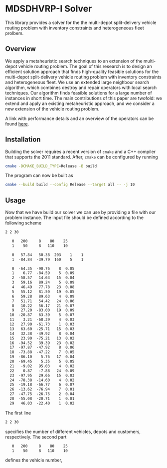 # MDSDHVRP-I Solver

This library provides a solver for the the multi-depot split-delivery vehicle routing problem with inventory constraints and heterogeneous fleet prolbem.

## Overview

We apply a metaheuristic search techniques to an extension of the multi-depot vehicle routing problem. The goal of this research is to design an efficient solution approach that finds high-quality feasible solutions for the multi-depot split-delivery vehicle routing problem with inventory constraints and heterogeneous fleet. We use an extended large neighbour search algorithm, which combines destroy and repair operators with local search techniques. Our algorithm finds feasible solutions for a large number of instances in short time. The main contributions of this paper are twofold: we extend and apply an existing metaheuristic approach, and we consider a new extension of the vehicle routing problem.

A link with performance details and an overview of the operators can be found [here](MDSDHVRP-I.pdf).

## Installation

Building the solver requires a recent version of `cmake` and a C++ compiler that supports the 2011 standard. After, `cmake` can be configured by running

```bash
cmake -DCMAKE_BUILD_TYPE=Release -B build
```

The program can now be built as

```bash
cmake --build build --config Release --target all -- -j 10
```

## Usage

Now that we have build our solver we can use by providing a file with our problem instance. The input file should be defined according to the following scheme

```txt
2 2 30

   0   200     8    80    25
   1    50     8   110    10

   0   57.84   50.38  203    1    1
   1  -84.84  -39.79  160    5    1

   0  -64.35  -90.76    8  0.05
   1    6.77  -84.59    5  0.09
   2  -58.57   14.63   15  0.04
   3   59.16   89.24    5  0.09
   4   46.49   77.78   23  0.08
   5   55.12   81.50   19  0.05
   6   59.28   89.63    4  0.09
   7   51.71   54.42   24  0.06
   8   10.22   56.17   21  0.07
   9   27.20  -83.00   19  0.09
  10  -20.87   63.39    5  0.07
  11    3.21  -68.39    4  0.03
  12   27.90  -61.73    1  0.03
  13   63.60  -25.71   15  0.03
  14   32.38  -49.92    8  0.04
  15   23.90  -75.21   13  0.02
  16  -94.52   39.39   23  0.02
  17  -97.87  -47.92    8  0.06
  18  -73.88  -47.22    7  0.05
  19  -86.10    5.76   17  0.04
  20  -69.45    5.35    5  0.05
  21   -9.02   95.03    4  0.02
  22    0.87   -7.88   24  0.09
  23  -97.95   29.66   15  0.03
  24  -78.38  -14.60    4  0.02
  25  -19.18  -66.77    6  0.07
  26  -13.62  -76.94    7  0.01
  27  -47.75  -26.75    2  0.04
  28  -55.08  -20.71    1  0.01
  29   46.03  -22.40    1  0.02
```

The first line 

```txt
2 2 30
```

specifies the number of different vehicles, depots and customers, respectively. The second part

```txt
   0   200     8    80    25
   1    50     8   110    10
```

defines the vehicle number, 
